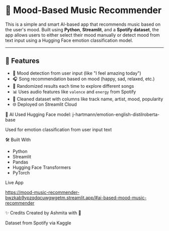 # 🎵 Mood-Based Music Recommender

This is a simple and smart AI-based app that recommends music based on the user's mood. Built using **Python**, **Streamlit**, and a **Spotify dataset**, the app allows users to either select their mood manually or detect mood from text input using a Hugging Face emotion classification model.

---

## 🚀 Features

- 🎯 Mood detection from user input (like "I feel amazing today")
- 🎧 Song recommendation based on mood (happy, sad, relaxed, etc.)
- 🔄 Randomized results each time to explore different songs
- 📊 Uses audio features like `valence` and `energy` from Spotify
- 🧼 Cleaned dataset with columns like track name, artist, mood, popularity
- 🌐 Deployed on Streamlit Cloud

🤖 AI Used
Hugging Face model: j-hartmann/emotion-english-distilroberta-base

Used for emotion classification from user input text

🛠 Built With
- Python
- Streamlit
- Pandas
- Hugging Face Transformers
- PyTorch

Live App

https://mood-music-recommender-bwzkab9ypzqdqcuwgwgetm.streamlit.app/#ai-based-mood-music-recommender

✨ Credits
Created by Ashmita with 💙 

Dataset from Spotify via Kaggle
